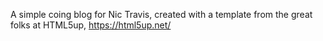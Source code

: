 A simple coing blog for Nic Travis, created with a template from the great folks at HTML5up, https://html5up.net/